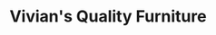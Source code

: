---
title: "Vivian's Quality Furniture"
url: /escondido/vivians-quality-furniture/
shop: furniture
---